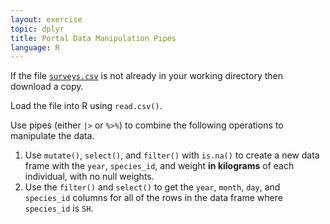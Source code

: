 ```yaml
---
layout: exercise
topic: dplyr
title: Portal Data Manipulation Pipes
language: R
---
```


If the file [`surveys.csv`](https://ndownloader.figshare.com/files/2292172) is not already in your working directory then download a copy.

Load the file into R using `read.csv()`.

Use pipes (either `|>` or `%>%`) to combine the following operations to manipulate the data.

1. Use `mutate()`, `select()`, and `filter()` with `is.na()` to create a new data frame with
   the `year`, `species_id`, and weight **in kilograms** of each individual,
   with no null weights.
2. Use the `filter()` and `select()` to get the `year`, `month`, `day`, and
   `species_id` columns for all of the rows in the data frame where `species_id`
   is `SH`.
